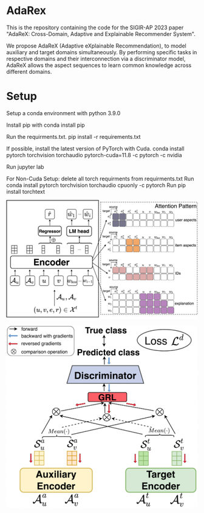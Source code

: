# AdaRex
This is the repository containing the code for the SIGIR-AP 2023 paper "AdaReX: Cross-Domain, Adaptive and Explainable Recommender System". 

We propose AdaReX (Adaptive eXplainable Recommendation), to model auxiliary and target domains simultaneously. By performing specific tasks in respective domains and their interconnection via a discriminator model, AdaReX allows the aspect sequences to learn common knowledge across different domains.

# Setup
Setup a conda environment with python 3.9.0

Install pip with conda install pip

Run the requirments.txt.  pip install -r requirements.txt

If possible, install the latest version of PyTorch with Cuda.  conda install pytorch torchvision torchaudio pytorch-cuda=11.8 -c pytorch -c nvidia

Run jupyter lab

For Non-Cuda Setup:
delete all torch requirments from requirments.txt
Run conda install pytorch torchvision torchaudio cpuonly -c pytorch
Run pip install torchtext

![Description of Image](resource/AdaRex_loc.png)

![Description of Image](resource/AdaReX.png)


